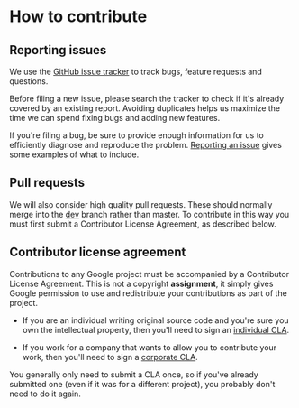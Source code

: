 # How to contribute #

## Reporting issues ##

We use the [GitHub issue tracker](https://github.com/google/ExoPlayer/issues)
to track bugs, feature requests and questions.

Before filing a new issue, please search the tracker to check if it's already
covered by an existing report. Avoiding duplicates helps us maximize the time we
can spend fixing bugs and adding new features.

If you're filing a bug, be sure to provide enough information for us to
efficiently diagnose and reproduce the problem.
[Reporting an issue](https://google.github.io/ExoPlayer/2015/10/01/reporting-issues.html)
gives some examples of what to include.

## Pull requests ##

We will also consider high quality pull requests. These should normally merge
into the [dev][] branch rather than master. To contribute in this way you must
first submit a Contributor License Agreement, as described below.

[dev]: https://github.com/google/ExoPlayer/tree/dev

## Contributor license agreement ##

Contributions to any Google project must be accompanied by a Contributor
License Agreement. This is not a copyright **assignment**, it simply gives
Google permission to use and redistribute your contributions as part of the
project.

  * If you are an individual writing original source code and you're sure you
    own the intellectual property, then you'll need to sign an [individual
    CLA][].

  * If you work for a company that wants to allow you to contribute your work,
    then you'll need to sign a [corporate CLA][].

You generally only need to submit a CLA once, so if you've already submitted
one (even if it was for a different project), you probably don't need to do it
again.

[individual CLA]: https://developers.google.com/open-source/cla/individual
[corporate CLA]: https://developers.google.com/open-source/cla/corporate
